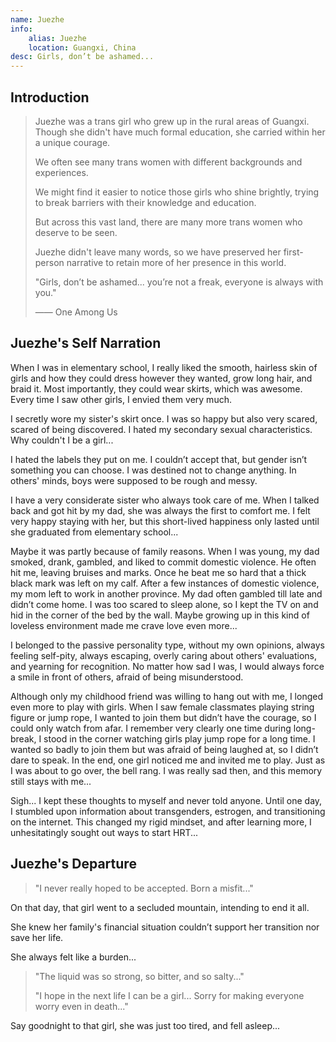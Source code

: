 ```yaml
---
name: Juezhe
info:
    alias: Juezhe
    location: Guangxi, China
desc: Girls, don’t be ashamed...
---
```


## Introduction

> Juezhe was a trans girl who grew up in the rural areas of Guangxi. Though she didn't have much formal education, she carried within her a unique courage.
>
> We often see many trans women with different backgrounds and experiences.
> 
> We might find it easier to notice those girls who shine brightly, trying to break barriers with their knowledge and education.
>
> But across this vast land, there are many more trans women who deserve to be seen.
>
> Juezhe didn't leave many words, so we have preserved her first-person narrative to retain more of her presence in this world.
>
> "Girls, don’t be ashamed... you’re not a freak, everyone is always with you."
>
> —— One Among Us

## Juezhe's Self Narration

When I was in elementary school,
I really liked the smooth, hairless skin of girls and how they could dress however they wanted, grow long hair, and braid it.
Most importantly, they could wear skirts, which was awesome.
Every time I saw other girls, I envied them very much.

I secretly wore my sister's skirt once.
I was so happy but also very scared, scared of being discovered.
I hated my secondary sexual characteristics.
Why couldn't I be a girl...

I hated the labels they put on me.
I couldn’t accept that,
but gender isn’t something you can choose.
I was destined not to change anything.
In others' minds,
boys were supposed to be rough and messy.

I have a very considerate sister who always took care of me.
When I talked back and got hit by my dad,
she was always the first to comfort me.
I felt very happy staying with her,
but this short-lived happiness only lasted until she graduated from elementary school...

Maybe it was partly because of family reasons.
When I was young, my dad smoked, drank, gambled, and liked to commit domestic violence.
He often hit me, leaving bruises and marks.
Once he beat me so hard that a thick black mark was left on my calf.
After a few instances of domestic violence,
my mom left to work in another province.
My dad often gambled till late and didn’t come home.
I was too scared to sleep alone,
so I kept the TV on and hid in the corner of the bed by the wall.
Maybe growing up in this kind of loveless environment made me crave love even more...

I belonged to the passive personality type,
without my own opinions,
always feeling self-pity,
always escaping,
overly caring about others' evaluations,
and yearning for recognition.
No matter how sad I was,
I would always force a smile in front of others,
afraid of being misunderstood.

Although only my childhood friend was willing to hang out with me,
I longed even more to play with girls.
When I saw female classmates playing string figure or jump rope,
I wanted to join them but didn’t have the courage,
so I could only watch from afar.
I remember very clearly one time during long-break,
I stood in the corner watching girls play jump rope for a long time.
I wanted so badly to join them but was afraid of being laughed at,
so I didn’t dare to speak.
In the end, one girl noticed me and invited me to play.
Just as I was about to go over, the bell rang.
I was really sad then, and this memory still stays with me...

Sigh...
I kept these thoughts to myself and never told anyone.
Until one day,
I stumbled upon information about transgenders, estrogen, and transitioning on the internet.
This changed my rigid mindset, and after learning more, I unhesitatingly sought out ways to start HRT...

## Juezhe's Departure

> "I never really hoped to be accepted. Born a misfit..."

On that day, that girl went to a secluded mountain, intending to end it all.

She knew her family's financial situation couldn’t support her transition nor save her life.

She always felt like a burden...

> "The liquid was so strong, so bitter, and so salty..."
>
> "I hope in the next life I can be a girl... Sorry for making everyone worry even in death..."

Say goodnight to that girl, she was just too tired, and fell asleep...
